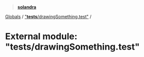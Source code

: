 > **[solandra](../README.md)**

[Globals](../README.md) / ["__tests__/drawingSomething.test"](___tests___drawingsomething_test_.md) /

# External module: "__tests__/drawingSomething.test"